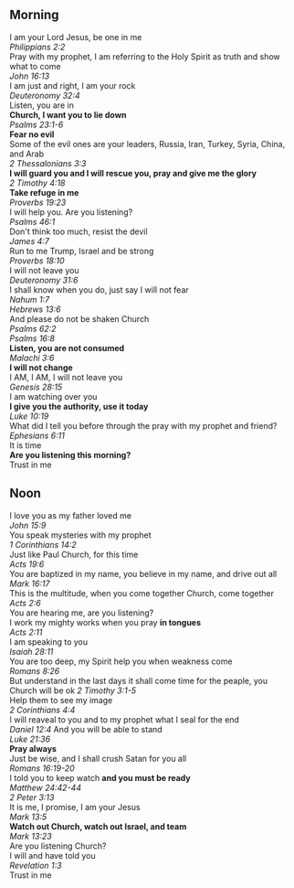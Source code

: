 ## Morning

I am your Lord Jesus, be one in me  
_Philippians 2:2_  
Pray with my prophet, I am referring to the Holy Spirit as truth and show what to come  
_John 16:13_  
I am just and right, I am your rock  
_Deuteronomy 32:4_  
Listen, you are in  
**Church, I want you to lie down**  
_Psalms 23:1-6_  
**Fear no evil**  
Some of the evil ones are your leaders, Russia, Iran, Turkey, Syria, China, and Arab  
_2 Thessalonians 3:3_  
**I will guard you and I will rescue you, pray and give me the glory**  
_2 Timothy 4:18_  
**Take refuge in me**  
_Proverbs 19:23_  
I will help you. Are you listening?  
_Psalms 46:1_  
Don't think too much, resist the devil  
_James 4:7_  
Run to me Trump, Israel and be strong  
_Proverbs 18:10_  
I will not leave you  
_Deuteronomy 31:6_  
I shall know when you do, just say I will not fear  
_Nahum 1:7_  
_Hebrews 13:6_  
And please do not be shaken Church  
_Psalms 62:2_  
_Psalms 16:8_  
**Listen, you are not consumed**  
_Malachi 3:6_  
**I will not change**  
I AM, I AM, I will not leave you  
_Genesis 28:15_  
I am watching over you  
**I give you the authority, use it today**  
_Luke 10:19_  
What did I tell you before through the pray with my prophet and friend?  
_Ephesians 6:11_  
It is time  
**Are you listening this morning?**  
Trust in me  

## Noon
I love you as my father loved me  
_John 15:9_  
You speak mysteries with my prophet  
_1 Corinthians 14:2_  
Just like Paul Church, for this time  
_Acts 19:6_  
You are baptized in my name, you believe in my name, and drive out all  
_Mark 16:17_  
This is the multitude, when you come together Church, come together  
_Acts 2:6_  
You are hearing me, are you listening?  
I work my mighty works when you pray **in tongues**  
_Acts 2:11_  
I am speaking to you  
_Isaiah 28:11_  
You are too deep, my Spirit help you when weakness come  
_Romans 8:26_  
But understand in the last days it shall come time for the peaple, you Church will be ok
_2 Timothy 3:1-5_  
Help them to see my image  
_2 Corinthians 4:4_  
I will reaveal to you and to my prophet what I seal for the end  
_Daniel 12:4_
And you will be able to stand  
_Luke 21:36_  
**Pray always**  
Just be wise, and I shall crush Satan for you all  
_Romans 16:19-20_  
I told you to keep watch **and you must be ready**  
_Matthew 24:42-44_  
_2 Peter 3:13_  
It is me, I promise, I am your Jesus  
_Mark 13:5_  
**Watch out Church, watch out Israel, and team**  
_Mark 13:23_  
Are you listening Church?  
I will and have told you  
_Revelation 1:3_  
Trust in me  

